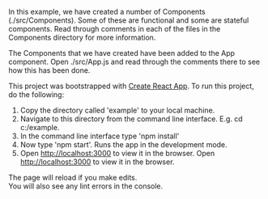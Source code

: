 In this example, we have created a number of Components (./src/Components). Some of these are functional and some are
stateful components. Read through comments in each of the files in the Components directory for more information.

The Components that we have created have been added to the App component. Open ./src/App.js and read through the comments
there to see how this has been done. 


This project was bootstrapped with [Create React App](https://github.com/facebook/create-react-app).
To run this project, do the following:
1. Copy the directory called 'example' to your local machine.
2. Navigate to this directory from the command line interface. E.g. cd c:/example.
3. In the command line interface type 'npm install'
4. Now type 'npm start'. Runs the app in the development mode.
5. Open [http://localhost:3000](http://localhost:3000) to view it in the browser.
Open [http://localhost:3000](http://localhost:3000) to view it in the browser.

The page will reload if you make edits.<br>
You will also see any lint errors in the console.

